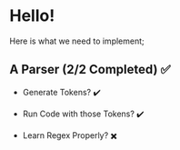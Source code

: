 # Hello!

Here is what we need to implement;

## A Parser (2/2 Completed) ✅
- Generate Tokens? ✔️
- Run Code with those Tokens? ✔️

- Learn Regex Properly? ✖️
